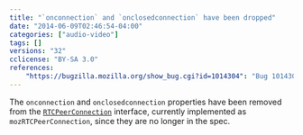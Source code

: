 ```yaml
---
title: "`onconnection` and `onclosedconnection` have been dropped"
date: "2014-06-09T02:46:54-04:00"
categories: ["audio-video"]
tags: []
versions: "32"
cclicense: "BY-SA 3.0"
references:
    "https://bugzilla.mozilla.org/show_bug.cgi?id=1014304": "Bug 1014304 – Remove onconnection and onclosedconnection from PC"
---
```

The `onconnection` and `onclosedconnection` properties have been removed from the [`RTCPeerConnection`](https://developer.mozilla.org/en-US/docs/Web/API/RTCPeerConnection) interface, currently implemented as `mozRTCPeerConnection`, since they are no longer in the spec.
